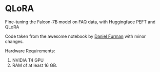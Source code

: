# QLoRA
Fine-tuning the Falcon-7B model on FAQ data, with Huggingface PEFT and QLoRA


Code taken from the awesome notebook by [Daniel Furman](https://huggingface.co/dfurman/falcon-40b-chat-oasst1) with minor changes.

Hardware Requirements:
1. NVIDIA T4 GPU
2. RAM of at least 16 GB.
